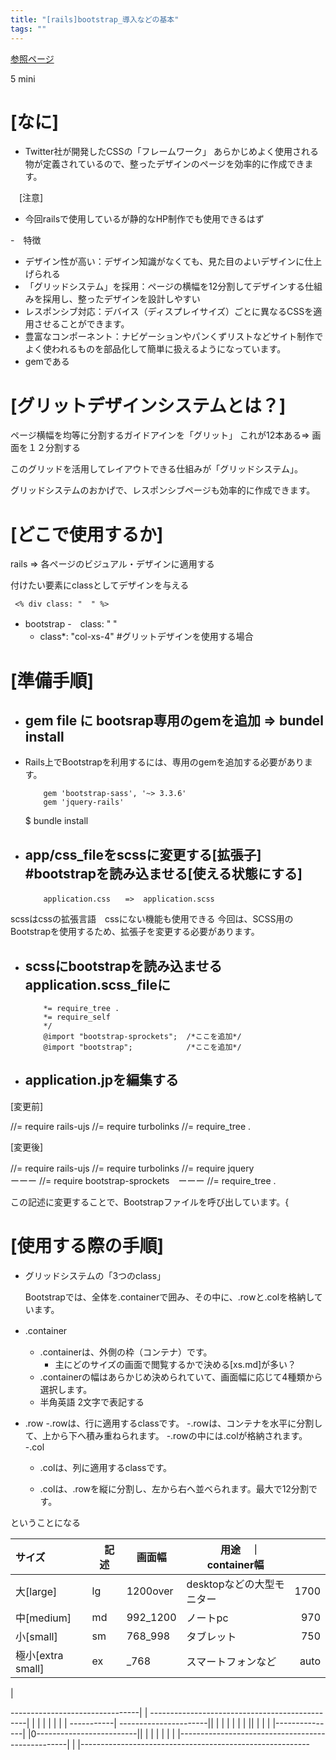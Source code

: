 ```yaml
---
title: "[rails]bootstrap_導入などの基本"
tags: ""
---
```


[参照ページ](<>)

5 mini

# [なに]

-   Twitter社が開発したCSSの「フレームワーク」
    あらかじめよく使用される物が定義されているので、整ったデザインのページを効率的に作成できます。

　[注意]

-   今回railsで使用しているが静的なHP制作でも使用できるはず

\-　特徴

-   デザイン性が高い：デザイン知識がなくても、見た目のよいデザインに仕上げられる
-   「グリッドシステム」を採用：ページの横幅を12分割してデザインする仕組みを採用し、整ったデザインを設計しやすい
-   レスポンシブ対応：デバイス（ディスプレイサイズ）ごとに異なるCSSを適用させることができます。
-   豊富なコンポーネント：ナビゲーションやパンくずリストなどサイト制作でよく使われるものを部品化して簡単に扱えるようになっています。
-   gemである

# [グリットデザインシステムとは？]

ページ横幅を均等に分割するガイドアインを「グリット」
これが12本ある=> 画面を１２分割する

このグリッドを活用してレイアウトできる仕組みが「グリッドシステム」。

グリッドシステムのおかげで、レスポンシブページも効率的に作成できます。

# [どこで使用するか]

 rails => 各ページのビジュアル・デザインに適用する

 付けたい要素にclassとしてデザインを与える

     <% div class: "  " %>
     

-   bootstrap
    \-　class: " "
    -   class\*: "col-xs-4"   #グリットデザインを使用する場合
               

# [準備手順]

-   ## gem file に bootsrap専用のgemを追加 => bundel install


-   Rails上でBootstrapを利用するには、専用のgemを追加する必要があります。

        	gem 'bootstrap-sass', '~> 3.3.6'
        	gem 'jquery-rails'

      $ bundle install


-   ## app/css_fileをscssに変更する[拡張子] #bootstrapを読み込ませる[使える状態にする]
        	application.css　　=>  application.scss

scssはcssの拡張言語　cssにない機能も使用できる
今回は、SCSS用のBootstrapを使用するため、拡張子を変更する必要があります。

-   ## scssにbootstrapを読み込ませる　application.scss_fileに

        	*= require_tree .
        	*= require_self
        	*/
        	@import "bootstrap-sprockets";  /*ここを追加*/
        	@import "bootstrap";            /*ここを追加*/


-   ## application.jpを編集する

[変更前]

//= require rails-ujs
//= require turbolinks
//= require_tree .

[変更後]

//= require rails-ujs
//= require turbolinks
//= require jquery　　　　　　　　　ーーー
//= require bootstrap-sprockets　ーーー
//= require_tree .

この記述に変更することで、Bootstrapファイルを呼び出しています。{

# [使用する際の手順]

-   グリッドシステムの「3つのclass」

    Bootstrapでは、全体を.containerで囲み、その中に、.rowと.colを格納しています。

-   .container　　
    -   .containerは、外側の枠（コンテナ）です。
        -   主にどのサイズの画面で閲覧するかで決める[xs.md]が多い？
    -   .containerの幅はあらかじめ決められていて、画面幅に応じて4種類から選択します。
    -   半角英語 2文字で表記する

-   .row 
      \-.rowは、行に適用するclassです。
      \-.rowは、コンテナを水平に分割して、上から下へ積み重ねられます。
      \-.rowの中には.colが格納されます。
    \-.col
    -   .colは、列に適用するclassです。
    -   .colは、.rowを縦に分割し、左から右へ並べられます。最大で12分割です。

        <div class="col-画面幅-グリッド数"></div>
        <div class="col-lg-8"></div>

ということになる

| サイズ             | 　記述 | 画面幅      | 　用途　｜ container幅　 |      |
| :-------------- | --- | -------- | ----------------- | ---: |
| 大[large]        | lg  | 1200over | desktopなどの大型モニター  | 1700 |
| 中[medium]       | md  | 992_1200 | ノートpc             |  970 |
| 小[small]        | sm  | 768_998  | タブレット             |  750 |
| 極小[extra small] | ex  | \_768    | スマートフォンなど         | auto |

\| <div class="container">--------------------------------\|
\|  <row>-----------------------------------------------\| \|
\|   \|                                                  \| \|
\|   \| <col>-----------\|    <col>----------------------\|\| \|
\|   \| \|               \|    \|                          \|\| \|
|   | |---------------|    |0-------------------------|| |
\|   \|                                                  \| \|
\|   \|--------------------------------------------------\| \|
\|---------------------------------------------------------
